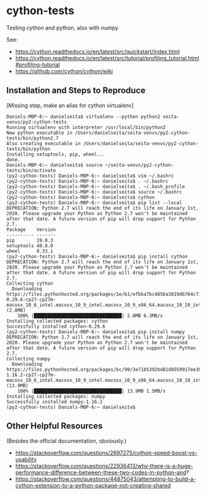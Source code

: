# cython-tests

Testing cython and python, also with numpy

See:

- https://cython.readthedocs.io/en/latest/src/quickstart/index.html
- https://cython.readthedocs.io/en/latest/src/tutorial/profiling_tutorial.html#profiling-tutorial
- https://github.com/cython/cython/wiki


## Installation and Steps to Reproduce

[Missing step, make an alias for cython virtualenv]


```
Daniels-MBP-6:~ danielseita$ virtualenv --python python2 seita-venvs/py2-cython-tests
Running virtualenv with interpreter /usr/local/bin/python2
New python executable in /Users/danielseita/seita-venvs/py2-cython-tests/bin/python2.7
Also creating executable in /Users/danielseita/seita-venvs/py2-cython-tests/bin/python
Installing setuptools, pip, wheel...
done.
Daniels-MBP-6:~ danielseita$ source ~/seita-venvs/py2-cython-tests/bin/activate
(py2-cython-tests) Daniels-MBP-6:~ danielseita$ vim ~/.bashrc
(py2-cython-tests) Daniels-MBP-6:~ danielseita$ . ~/.bashrc
(py2-cython-tests) Daniels-MBP-6:~ danielseita$ . ~/.bash_profile
(py2-cython-tests) Daniels-MBP-6:~ danielseita$ source ~/.bashrc
(py2-cython-tests) Daniels-MBP-6:~ danielseita$ cython
(py2-cython-tests) Daniels-MBP-6:~ danielseita$ pip list --local
DEPRECATION: Python 2.7 will reach the end of its life on January 1st, 2020. Please upgrade your Python as Python 2.7 won't be maintained after that date. A future version of pip will drop support for Python 2.7.
Package    Version
---------- -------
pip        19.0.3
setuptools 40.8.0
wheel      0.33.1
(py2-cython-tests) Daniels-MBP-6:~ danielseita$ pip install cython
DEPRECATION: Python 2.7 will reach the end of its life on January 1st, 2020. Please upgrade your Python as Python 2.7 won't be maintained after that date. A future version of pip will drop support for Python 2.7.
Collecting cython
  Downloading https://files.pythonhosted.org/packages/1e/b1/efbba7bc4856a3819db764c711ed71265287a4e3cb54fc2f00ce66fe2a11/Cython-0.29.6-cp27-cp27m-macosx_10_6_intel.macosx_10_9_intel.macosx_10_9_x86_64.macosx_10_10_intel.macosx_10_10_x86_64.whl (2.8MB)
    100% |████████████████████████████████| 2.8MB 6.3MB/s
Installing collected packages: cython
Successfully installed cython-0.29.6
(py2-cython-tests) Daniels-MBP-6:~ danielseita$ pip install numpy
DEPRECATION: Python 2.7 will reach the end of its life on January 1st, 2020. Please upgrade your Python as Python 2.7 won't be maintained after that date. A future version of pip will drop support for Python 2.7.
Collecting numpy
  Downloading https://files.pythonhosted.org/packages/bc/90/3e71b5392bd81d8559917ee38857bb2e4b92c88e87211a68e339127b86f5/numpy-1.16.2-cp27-cp27m-macosx_10_6_intel.macosx_10_9_intel.macosx_10_9_x86_64.macosx_10_10_intel.macosx_10_10_x86_64.whl (13.9MB)
    100% |████████████████████████████████| 13.9MB 1.5MB/s
Installing collected packages: numpy
Successfully installed numpy-1.16.2
(py2-cython-tests) Daniels-MBP-6:~ danielseita$
```


## Other Helpful Resources

(Besides the official documentation, obviously.)

- https://stackoverflow.com/questions/2697275/cython-speed-boost-vs-usability
- https://stackoverflow.com/questions/22936413/why-there-is-a-huge-performance-difference-between-these-two-codes-in-python-and?
- https://stackoverflow.com/questions/44875043/attempting-to-build-a-cython-extension-to-a-python-package-not-creating-shared
